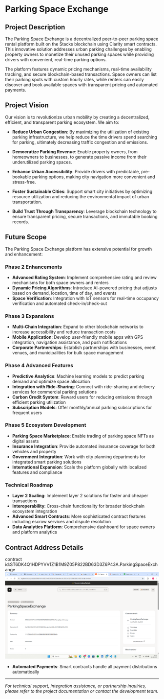 # Parking Space Exchange

## Project Description

The Parking Space Exchange is a decentralized peer-to-peer parking space rental platform built on the Stacks blockchain using Clarity smart contracts. This innovative solution addresses urban parking challenges by enabling property owners to monetize their unused parking spaces while providing drivers with convenient, real-time parking options.

The platform features dynamic pricing mechanisms, real-time availability tracking, and secure blockchain-based transactions. Space owners can list their parking spots with custom hourly rates, while renters can easily discover and book available spaces with transparent pricing and automated payments.

## Project Vision

Our vision is to revolutionize urban mobility by creating a decentralized, efficient, and transparent parking ecosystem. We aim to:

- **Reduce Urban Congestion**: By maximizing the utilization of existing parking infrastructure, we help reduce the time drivers spend searching for parking, ultimately decreasing traffic congestion and emissions.

- **Democratize Parking Revenue**: Enable property owners, from homeowners to businesses, to generate passive income from their underutilized parking spaces.

- **Enhance Urban Accessibility**: Provide drivers with predictable, pre-bookable parking options, making city navigation more convenient and stress-free.

- **Foster Sustainable Cities**: Support smart city initiatives by optimizing resource utilization and reducing the environmental impact of urban transportation.

- **Build Trust Through Transparency**: Leverage blockchain technology to ensure transparent pricing, secure transactions, and immutable booking records.

## Future Scope

The Parking Space Exchange platform has extensive potential for growth and enhancement:

### Phase 2 Enhancements
- **Advanced Rating System**: Implement comprehensive rating and review mechanisms for both space owners and renters
- **Dynamic Pricing Algorithms**: Introduce AI-powered pricing that adjusts based on demand, location, time of day, and events
- **Space Verification**: Integration with IoT sensors for real-time occupancy verification and automated check-in/check-out

### Phase 3 Expansions
- **Multi-Chain Integration**: Expand to other blockchain networks to increase accessibility and reduce transaction costs
- **Mobile Application**: Develop user-friendly mobile apps with GPS integration, navigation assistance, and push notifications
- **Corporate Partnerships**: Establish partnerships with businesses, event venues, and municipalities for bulk space management

### Phase 4 Advanced Features
- **Predictive Analytics**: Machine learning models to predict parking demand and optimize space allocation
- **Integration with Ride-Sharing**: Connect with ride-sharing and delivery services for commercial parking solutions
- **Carbon Credit System**: Reward users for reducing emissions through efficient parking utilization
- **Subscription Models**: Offer monthly/annual parking subscriptions for frequent users

### Phase 5 Ecosystem Development
- **Parking Space Marketplace**: Enable trading of parking space NFTs as digital assets
- **Insurance Integration**: Provide automated insurance coverage for both vehicles and property
- **Government Integration**: Work with city planning departments for integrated smart parking solutions
- **International Expansion**: Scale the platform globally with localized features and compliance

### Technical Roadmap
- **Layer 2 Scaling**: Implement layer 2 solutions for faster and cheaper transactions
- **Interoperability**: Cross-chain functionality for broader blockchain ecosystem integration
- **Advanced Smart Contracts**: More sophisticated contract features including escrow services and dispute resolution
- **Data Analytics Platform**: Comprehensive dashboard for space owners and platform analytics

## Contract Address Details
contract id:ST6DK4Q1HDPYVV1Z1B1M9Z05P822BD63D3Z6P43A.ParkingSpaceExchange
![alt text](image.png)

- **Automated Payments**: Smart contracts handle all payment distributions automatically

---


*For technical support, integration assistance, or partnership inquiries, please refer to the project documentation or contact the development team.*
